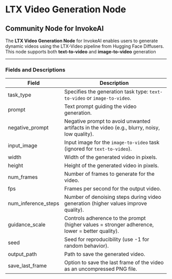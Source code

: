 # LTX Video Generation Node
## Community Node for InvokeAI

The **LTX Video Generation Node** for InvokeAI enables users to generate dynamic videos using the LTX-Video pipeline from Hugging Face Diffusers. This node supports both **text-to-video** and **image-to-video** generation

---

### Fields and Descriptions

| Field                  | Description                                                                                      |
| ---------------------- | ------------------------------------------------------------------------------------------------ |
| task_type              | Specifies the generation task type: `text-to-video` or `image-to-video`.                         |
| prompt                 | Text prompt guiding the video generation.                                                       |
| negative_prompt        | Negative prompt to avoid unwanted artifacts in the video (e.g., blurry, noisy, low quality).     |
| input_image            | Input image for the `image-to-video` task (ignored for `text-to-video`).                         |
| width                  | Width of the generated video in pixels.                                                         |
| height                 | Height of the generated video in pixels.                                                        |
| num_frames             | Number of frames to generate for the video.                                                     |
| fps                    | Frames per second for the output video.                                                         |
| num_inference_steps    | Number of denoising steps during video generation (higher values improve quality).               |
| guidance_scale         | Controls adherence to the prompt (higher values = stronger adherence, lower = better quality).   |
| seed                   | Seed for reproducibility (use -1 for random behavior).                                           |
| output_path            | Path to save the generated video.                                                               |
| save_last_frame        | Option to save the last frame of the video as an uncompressed PNG file.                          |
